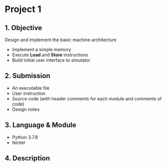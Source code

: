 # Project 1
## 1. Objective
Design and implement the basic machine architecture
 - Implement a simple memory
 - Execute **Load** and **Store** instructions
 - Build initial user interface to simulator
 
## 2. Submission
 - An executable file
 - User instruction
 - Source code (with header comments for each module and comments of code)
 - Design notes

## 3. Language & Module
- Python 3.7.8
- tkinter

## 4. Description
